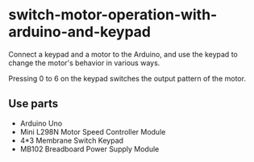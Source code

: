 # switch-motor-operation-with-arduino-and-keypad

Connect a keypad and a motor to the Arduino, and use the keypad to change the motor's behavior in various ways.

Pressing 0 to 6 on the keypad switches the output pattern of the motor.


## Use parts

* Arduino Uno
* Mini L298N Motor Speed Controller Module
* 4*3 Membrane Switch Keypad
* MB102 Breadboard Power Supply Module

